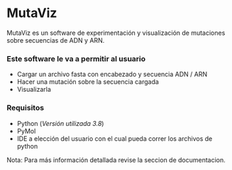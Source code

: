 # MutaViz

MutaViz es un software de experimentación y visualización de mutaciones sobre secuencias de ADN y ARN.

### Este software le va a permitir al usuario

- Cargar un archivo fasta con encabezado y secuencia ADN / ARN
- Hacer una mutación sobre la secuencia cargada
- Visualizarla

### Requisitos
- Python (_Versión utilizada 3.8_)
- PyMol
- IDE a elección del usuario con el cual pueda correr los archivos de python

Nota: Para más información detallada revise la seccion de documentacion.
